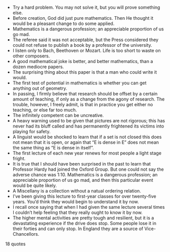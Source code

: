  - Try a hard problem. You may not solve it, but you will prove something else.
 - Before creation, God did just pure mathematics. Then He thought it would be a pleasant change to do some applied.
 - Mathematics is a dangerous profession; an appreciable proportion of us go mad.
 - The referee said it was not acceptable, but the Press considered they could not refuse to publish a book by a professor of the university.
 - I listen only to Bach, Beethoven or Mozart. Life is too short to waste on other composers.
 - A good mathematical joke is better, and better mathematics, than a dozen mediocre papers.
 - The surprising thing about this paper is that a man who could write it would.
 - The first test of potential in mathematics is whether you can get anything out of geometry.
 - In passing, I firmly believe that research should be offset by a certain amount of teaching, if only as a change from the agony of research. The trouble, however, I freely admit, is that in practice you get either no teaching, or else far too much.
 - The infinitely competent can be uncreative.
 - A heavy warning used to be given that pictures are not rigorous; this has never had its bluff called and has permanently frightened its victims into playing for safety.
 - A linguist would be shocked to learn that if a set is not closed this does not mean that it is open, or again that “E is dense in E” does not mean the same thing as “E is dense in itself”.
 - The first lecture of each new year renews for most people a light stage fright.
 - It is true that I should have been surprised in the past to learn that Professor Hardy had joined the Oxford Group. But one could not say the adverse chance was 1:10. Mathematics is a dangerous profession; an appreciable proportion of us go mad, and then this particular event would be quite likely.
 - A Miscellany is a collection without a natual ordering relation.
 - I’ve been giving this lecture to first-year classes for over twenty-five years. You’d think they would begin to understand it by now.
 - I recall once saying that when I had given the same lecture several times I couldn’t help feeling that they really ought to know it by now.
 - The higher mental activities are pretty tough and resilient, but it is a devastating experience if the drive does stop. Some people lose it in their forties and can only stop. In England they are a source of Vice-Chancellors.

18 quotes